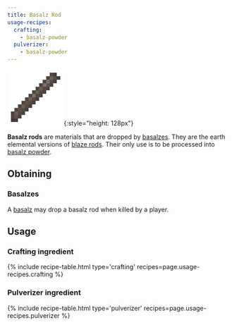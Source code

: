 ```yaml
---
title: Basalz Rod
usage-recipes:
  crafting:
    - basalz-powder
  pulverizer:
    - basalz-powder
---
```


![Basalz rod](/assets/images/thermal-foundation/basalz-rod.png){:style="height: 128px"}


**Basalz rods** are materials that are dropped by
[basalzes](/docs/thermal-foundation/world/mobs/basalz/). They are the earth
elemental versions of [blaze rods](https://minecraft.gamepedia.com/Blaze_Rod).
Their only use is to be processed into [basalz
powder](/docs/thermal-foundation/items/materials/elemental/basalz-powder/).


Obtaining
---------

### Basalzes
A [basalz](/docs/thermal-foundation/world/mobs/basalz/) may drop a basalz rod
when killed by a player.


Usage
-----

### Crafting ingredient
{% include recipe-table.html type='crafting' recipes=page.usage-recipes.crafting %}

### Pulverizer ingredient
{% include recipe-table.html type='pulverizer' recipes=page.usage-recipes.pulverizer %}
